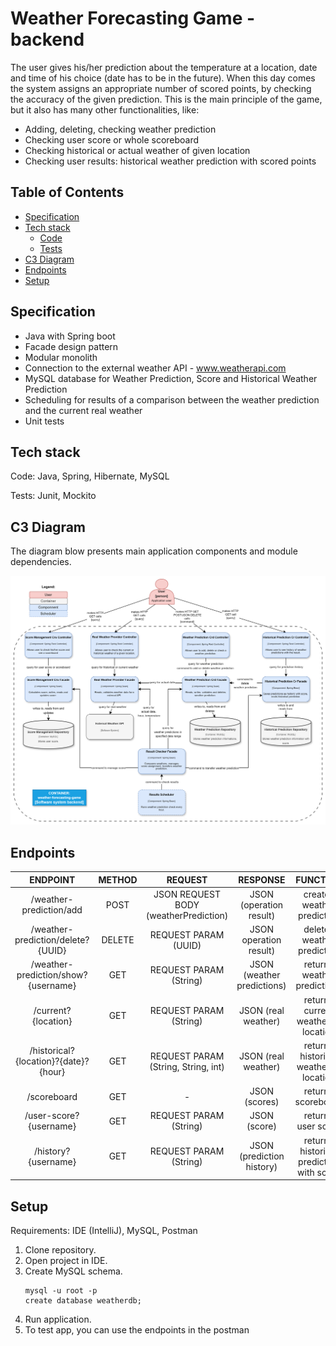 # Weather Forecasting Game - backend

The user gives his/her prediction about the temperature at a location, date and time of his choice (date has to be in
the future). When this day comes the system assigns an appropriate number of scored points, by checking the accuracy of
the given prediction. This is the main principle of the game, but it also has many other functionalities, like:

- Adding, deleting, checking weather prediction
- Checking user score or whole scoreboard
- Checking historical or actual weather of given location
- Checking user results: historical weather prediction with scored points

## Table of Contents

- [Specification](#specification)
- [Tech stack](#tech-stack)
    - [Code](#code)
    - [Tests](#tests)
- [C3 Diagram](#c3-Diagram)
- [Endpoints](#endpoints)
- [Setup](#setup)

## Specification

- Java with Spring boot
- Facade design pattern
- Modular monolith
- Connection to the external weather API - www.weatherapi.com
- MySQL database for Weather Prediction, Score and Historical Weather Prediction
- Scheduling for results of a comparison between the weather prediction and the current real weather
- Unit tests

## Tech stack

Code: Java, Spring, Hibernate, MySQL

Tests: Junit, Mockito

## C3 Diagram

The diagram blow presents main application components and module dependencies.

![Architecture_v6.png](architecture%2FArchitecture_v6.png)

## Endpoints

|               ENDPOINT               | METHOD |                REQUEST                |          RESPONSE          |                 FUNCTION                 |
|:------------------------------------:|:------:|:-------------------------------------:|:--------------------------:|:----------------------------------------:|
|       /weather-prediction/add        |  POST  | JSON REQUEST BODY (weatherPrediction) |  JSON (operation result)   |        creates weather prediction        |
|  /weather-prediction/delete?{UUID}   | DELETE |         REQUEST PARAM (UUID)          |   JSON operation result)   |        deletes weather prediction        |
| /weather-prediction/show?{username}  |  GET   |        REQUEST PARAM (String)         | JSON (weather predictions) |       returns weather predictions        |
|         /current?{location}          |  GET   |        REQUEST PARAM (String)         |    JSON (real weather)     |   returns current weather of location    |
| /historical?{location}?{date}?{hour} |  GET   |  REQUEST PARAM (String, String, int)  |    JSON (real weather)     |  returns historical weather of location  |
|             /scoreboard              |  GET   |                   -                   |       JSON (scores)        |            returns scoreboard            |
|        /user-score?{username}        |  GET   |        REQUEST PARAM (String)         |        JSON (score)        |            returns user score            |
|         /history?{username}          |  GET   |        REQUEST PARAM (String)         | JSON (prediction history)  | returns historical prediction with score |

## Setup

Requirements: IDE (IntelliJ), MySQL, Postman

1. Clone repository.
2. Open project in IDE.
3. Create MySQL schema.
    ```
    mysql -u root -p
    create database weatherdb;
    ```
4. Run application.
5. To test app, you can use the endpoints in the postman
